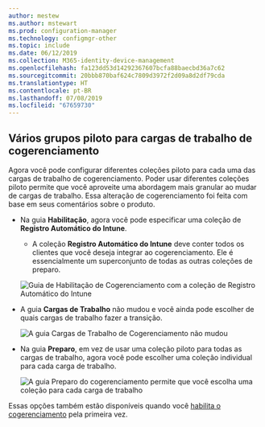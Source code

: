 ```yaml
---
author: mestew
ms.author: mstewart
ms.prod: configuration-manager
ms.technology: configmgr-other
ms.topic: include
ms.date: 06/12/2019
ms.collection: M365-identity-device-management
ms.openlocfilehash: fa123dd53d14292367607bcfa88baecbd36a7c62
ms.sourcegitcommit: 20bbb870baf624c7809d3972f2d09a8d2df79cda
ms.translationtype: HT
ms.contentlocale: pt-BR
ms.lasthandoff: 07/08/2019
ms.locfileid: "67659730"
---
```

## <a name="bkmk_comgmt_pilot"></a> Vários grupos piloto para cargas de trabalho de cogerenciamento
<!--3555750 FKA 1357954-->

Agora você pode configurar diferentes coleções piloto para cada uma das cargas de trabalho de cogerenciamento. Poder usar diferentes coleções piloto permite que você aproveite uma abordagem mais granular ao mudar de cargas de trabalho. Essa alteração de cogerenciamento foi feita com base em seus comentários sobre o produto.

- Na guia **Habilitação**, agora você pode especificar uma coleção de **Registro Automático do Intune**. 
    - A coleção **Registro Automático do Intune** deve conter todos os clientes que você deseja integrar ao cogerenciamento. Ele é essencialmente um superconjunto de todas as outras coleções de preparo.

  ![Guia de Habilitação de Cogerenciamento com a coleção de Registro Automático do Intune](../../media/3555750-co-management-enablement-tab.png)

- A guia **Cargas de Trabalho** não mudou e você ainda pode escolher de quais cargas de trabalho fazer a transição.

  ![A guia Cargas de Trabalho de Cogerenciamento não mudou](../../media/3555750-co-management-workloads-tab.png)

- Na guia **Preparo**, em vez de usar uma coleção piloto para todas as cargas de trabalho, agora você pode escolher uma coleção individual para cada carga de trabalho.

    ![A guia Preparo do cogerenciamento permite que você escolha uma coleção para cada carga de trabalho](../../media/3555750-co-management-staging-tab.png)
  
Essas opções também estão disponíveis quando você [habilita o cogerenciamento](/sccm/comanage/how-to-enable) pela primeira vez. 
